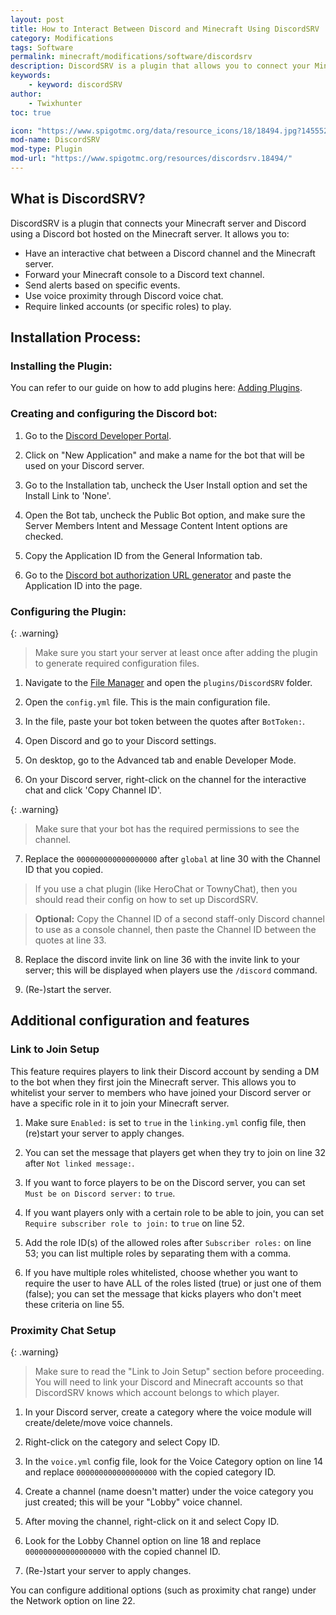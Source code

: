 ```yaml
---
layout: post
title: How to Interact Between Discord and Minecraft Using DiscordSRV
category: Modifications
tags: Software
permalink: minecraft/modifications/software/discordsrv
description: DiscordSRV is a plugin that allows you to connect your Minecraft server to your Discord server together.
keywords:
    - keyword: discordSRV
author:
    - Twixhunter
toc: true

icon: "https://www.spigotmc.org/data/resource_icons/18/18494.jpg?1455529290"
mod-name: DiscordSRV
mod-type: Plugin
mod-url: "https://www.spigotmc.org/resources/discordsrv.18494/"
---
```

## What is DiscordSRV?

DiscordSRV is a plugin that connects your Minecraft server and Discord using a Discord bot hosted on the Minecraft server.
It allows you to:
- Have an interactive chat between a Discord channel and the Minecraft server.
- Forward your Minecraft console to a Discord text channel.
- Send alerts based on specific events.
- Use voice proximity through Discord voice chat.
- Require linked accounts (or specific roles) to play.

## Installation Process:

### Installing the Plugin:
You can refer to our guide on how to add plugins here: [Adding Plugins](/minecraft/modifications/general/adding-plugins).

### Creating and configuring the Discord bot:
1. Go to the [Discord Developer Portal](https://discord.com/developers/applications/).

2. Click on "New Application" and make a name for the bot that will be used on your Discord server.

3. Go to the Installation tab, uncheck the User Install option and set the Install Link to 'None'.

4. Open the Bot tab, uncheck the Public Bot option, and make sure the Server Members Intent and Message Content Intent options are checked.

5. Copy the Application ID from the General Information tab.

6. Go to the [Discord bot authorization URL generator](https://scarsz.me/authorize) and paste the Application ID into the page.

### Configuring the Plugin:

{: .warning}
> Make sure you start your server at least once after adding the plugin to generate required configuration files.

1. Navigate to the [File Manager](https://client.falixnodes.net/server/filemanager?dir=/plugins/DiscordSRV/) and open the `plugins/DiscordSRV` folder.

2. Open the `config.yml` file. This is the main configuration file.

3. In the file, paste your bot token between the quotes after `BotToken:`.

4. Open Discord and go to your Discord settings.

5. On desktop, go to the Advanced tab and enable Developer Mode.

6. On your Discord server, right-click on the channel for the interactive chat and click 'Copy Channel ID'.

{: .warning}
> Make sure that your bot has the required permissions to see the channel.

7. Replace the `000000000000000000` after `global` at line 30 with the Channel ID that you copied.

> If you use a chat plugin (like HeroChat or TownyChat), then you should read their config on how to set up DiscordSRV.

> <strong>Optional:</strong> Copy the Channel ID of a second staff-only Discord channel to use as a console channel, then paste the Channel ID between the quotes at line 33.

8. Replace the discord invite link on line 36 with the invite link to your server; this will be displayed when players use the `/discord` command.

9. (Re-)start the server.

## Additional configuration and features

### Link to Join Setup

This feature requires players to link their Discord account by sending a DM to the bot when they first join the Minecraft server. This allows you to whitelist your server to members who have joined your Discord server or have a specific role in it to join your Minecraft server.

1. Make sure `Enabled:` is set to `true` in the `linking.yml` config file, then (re)start your server to apply changes.

2. You can set the message that players get when they try to join on line 32 after `Not linked message:`.

3. If you want to force players to be on the Discord server, you can set `Must be on Discord server:` to `true`.

4. If you want players only with a certain role to be able to join, you can set `Require subscriber role to join:` to `true` on line 52.

5. Add the role ID(s) of the allowed roles after `Subscriber roles:` on line 53; you can list multiple roles by separating them with a comma.

6. If you have multiple roles whitelisted, choose whether you want to require the user to have ALL of the roles listed (true) or just one of them (false); you can set the message that kicks players who don't meet these criteria on line 55.

### Proximity Chat Setup

{: .warning}
> Make sure to read the "Link to Join Setup" section before proceeding. You will need to link your Discord and Minecraft accounts so that DiscordSRV knows which account belongs to which player.

1. In your Discord server, create a category where the voice module will create/delete/move voice channels.

2. Right-click on the category and select Copy ID.

3. In the `voice.yml` config file, look for the Voice Category option on line 14 and replace `000000000000000000` with the copied category ID.

5. Create a channel (name doesn't matter) under the voice category you just created; this will be your "Lobby" voice channel.

6. After moving the channel, right-click on it and select Copy ID.

7. Look for the Lobby Channel option on line 18 and replace `000000000000000000` with the copied channel ID.

8. (Re-)start your server to apply changes.

You can configure additional options (such as proximity chat range) under the Network option on line 22.
